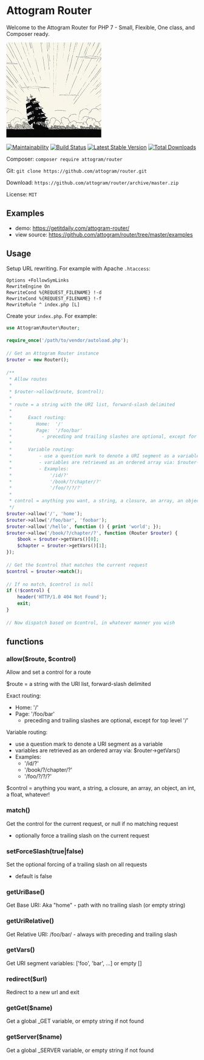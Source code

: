 # Attogram Router

Welcome to the Attogram Router 
for PHP 7 - Small, Flexible, One class, and Composer ready.

[![Attogram Router](https://raw.githubusercontent.com/attogram/attogram-docs/master/router/attogram.router.250.png)](https://github.com/attogram/router)

[![Maintainability](https://api.codeclimate.com/v1/badges/95f2868eeb1ed710b794/maintainability)](https://codeclimate.com/github/attogram/router/maintainability)
[![Build Status](https://travis-ci.org/attogram/router.svg?branch=master)](https://travis-ci.org/attogram/router)
[![Latest Stable Version](https://poser.pugx.org/attogram/router/v/stable)](https://packagist.org/packages/attogram/router)
[![Total Downloads](https://poser.pugx.org/attogram/router/downloads)](https://packagist.org/packages/attogram/router)

Composer: `composer require attogram/router`

Git: `git clone https://github.com/attogram/router.git`

Download: `https://github.com/attogram/router/archive/master.zip`

License: `MIT`

## Examples

* demo: https://getitdaily.com/attogram-router/
* view source: https://github.com/attogram/router/tree/master/examples

## Usage

Setup URL rewriting. For example with Apache `.htaccess`:
```
Options +FollowSymLinks
RewriteEngine On
RewriteCond %{REQUEST_FILENAME} !-d
RewriteCond %{REQUEST_FILENAME} !-f
RewriteRule ^ index.php [L]
```

Create your `index.php`.  For example:
```php
use Attogram\Router\Router;

require_once('/path/to/vendor/autoload.php');

// Get an Attogram Router instance
$router = new Router();

/**
 * Allow routes
 *
 * $router->allow($route, $control);
 *
 * route = a string with the URI list, forward-slash delimited
 *
 *      Exact routing:
 *         Home:  '/'
 *         Page:  '/foo/bar'
 *           - preceding and trailing slashes are optional, except for top level '/'
 *
 *      Variable routing:
 *          - use a question mark to denote a URI segment as a variable
 *          - variables are retrieved as an ordered array via: $router->getVars()
 *          - Examples:
 *              '/id/?'
 *              '/book/?/chapter/?'
 *              '/foo/?/?/?'
 *
 * control = anything you want, a string, a closure, an array, an object, an int, a float, whatever!
 */
$router->allow('/', 'home');
$router->allow('/foo/bar', 'foobar');
$router->allow('/hello', function () { print 'world'; });
$router->allow('/book/?/chapter/?', function (Router $router) { 
    $book = $router->getVars()[0];
    $chapter = $router->getVars()[1];
});

// Get the $control that matches the current request
$control = $router->match(); 

// If no match, $control is null
if (!$control) {
    header('HTTP/1.0 404 Not Found');
    exit;
}

// Now dispatch based on $control, in whatever manner you wish 
```

## functions

### allow($route, $control)

Allow and set a control for a route

$route = a string with the URI list, forward-slash delimited

Exact routing:
 - Home:  '/'
 - Page:  '/foo/bar'
   - preceding and trailing slashes are optional, except for top level '/'

Variable routing:
  - use a question mark to denote a URI segment as a variable
  - variables are retrieved as an ordered array via: $router->getVars()
  - Examples:
    - '/id/?'
    - '/book/?/chapter/?'
    - '/foo/?/?/?'

$control = anything you want, a string, a closure, an array, an object, an int, a float, whatever!
 
### match()
Get the control for the current request, or null if no matching request
- optionally force a trailing slash on the current request

### setForceSlash(true|false)
Set the optional forcing of a trailing slash on all requests
- default is false

### getUriBase()
Get Base URI: Aka "home" - path with no trailing slash (or empty string)

### getUriRelative()
Get Relative URI:  /foo/bar/ - always with preceding and trailing slash

### getVars()
Get URI segment variables: ['foo', 'bar', ...] or empty []

### redirect($url)
Redirect to a new url and exit

### getGet($name)
Get a global _GET variable, or empty string if not found

### getServer($name)
Get a global _SERVER variable, or empty string if not found

